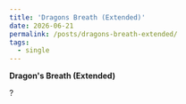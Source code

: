 ```yaml
---
title: 'Dragons Breath (Extended)'
date: 2026-06-21
permalink: /posts/dragons-breath-extended/
tags:
  - single
---
```


**Dragon's Breath (Extended)**

?